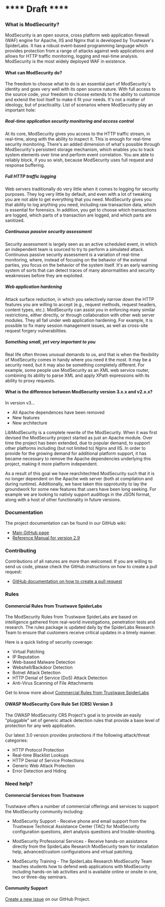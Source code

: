 # **** Draft ****
        

### What is ModSecurity?

ModSecurity is an open source, cross platform web application firewall (WAF) engine for Apache, IIS and Nginx that is developed by Trustwave's SpiderLabs. It has a robust event-based programming language which provides protection from a range of attacks against web applications and allows for HTTP traffic monitoring, logging and real-time analysis. ModSecurity is the most widely deployed WAF in existence. 

#### What can ModSecurity do?

The freedom to choose what to do is an essential part of ModSecurity's identity and goes very well with its open source nature. With full access to the source code, your freedom to choose extends to the ability to customize and extend the tool itself to make it fit your needs. It's not a matter of ideology, but of practicality. List of scenarios where ModSecurity play an important hole:

##### Real-time application security monitoring and access control
At its core, ModSecurity gives you access to the HTTP traffic stream, in real-time, along with the ability to inspect it. This is enough for real-time security monitoring. There's an added dimension of what's possible through ModSecurity's persistent storage mechanism, which enables you to track system elements over time and perform event correlation. You are able to reliably block, if you so wish, because ModSecurity uses full request and response buffering. 

##### Full HTTP traffic logging
Web servers traditionally do very little when it comes to logging for security purposes. They log very little by default, and even with a lot of tweaking you are not able to get everything that you need. ModSecurity gives you that ability to log anything you need, including raw transaction data, which is essential for forensics. In addition, you get to choose which transactions are logged, which parts of a transaction are logged, and which parts are sanitized. 

##### Continuous passive security assessment
Security assessment is largely seen as an active scheduled event, in which an independent team is sourced to try to perform a simulated attack. Continuous passive security assessment is a variation of real-time monitoring, where, instead of focusing on the behavior of the external parties, you focus on the behavior of the system itself. It's an early warning system of sorts that can detect traces of many abnormalities and security weaknesses before they are exploited. 

##### Web application hardening
Attack surface reduction, in which you selectively narrow down the HTTP features you are willing to accept (e.g., request methods, request headers, content types, etc.). ModSecurity can assist you in enforcing many similar restrictions, either directly, or through collaboration with other web server modules. They all fall under web application hardening. For example, it is possible to fix many session management issues, as well as cross-site request forgery vulnerabilities. 

##### Something small, yet very important to you
Real life often throws unusual demands to us, and that is when the flexibility of ModSecurity comes in handy where you need it the most. It may be a security need, but it may also be something completely different. For example, some people use ModSecurity as an XML web service router, combining its ability to parse XML and apply XPath expressions with its ability to proxy requests.


#### What is the difference between ModSecurity version 3.x.x and v2.x.x?

In version v3...

* All Apache dependences have been removed
* New features
* New architecture

LibModSecurity is a complete rewrite of the ModSecurity. When it was first devised the ModSecurity project started as just an Apache module. Over time the project has been extended, due to popular demand, to support other platforms including (but not limited to) Nginx and IIS. In order to provide for the growing demand for additional platform support, it has became necessary to remove the Apache dependencies underlying this project, making it more platform independent.

As a result of this goal we have rearchitechted ModSecurity such that it is no longer dependent on the Apache web server (both at compilation and during runtime). Additionally, we have taken this opprotunity to lay the groundwork for some new features that users have been long seeking. For example we are looking to nativly support auditlogs in the JSON format, along with a host of other functionality in future versions.


### Documentation

The project documentation can be found in our GitHub wiki:

- [Main GitHub page](https://github.com/SpiderLabs/ModSecurity/wiki/)
- [Reference Manual for version 2.9](https://github.com/SpiderLabs/ModSecurity/wiki/Reference-Manual-%28v2.x%29)

### Contributing

Contributions of all natures are more than welcomed. If you are willing to send us code, please check the GitHub instructions on how to create a pull request:

- [GitHub documentation on how to create a pull request](https://help.github.com/articles/creating-a-pull-request/)


### Rules

#### Commercial Rules from Trustwave SpiderLabs

The ModSecurity Rules from Trustwave SpiderLabs are based on intelligence gathered from real-world investigations, penetration tests and research. The rules package is updated daily by the SpiderLabs Research Team to ensure that customers receive critical updates in a timely manner.

Here is a quick listing of security coverage:
 - Virtual Patching
 - IP Reputation
 - Web-based Malware Detection
 - Webshell/Backdoor Detection
 - Botnet Attack Detection
 - HTTP Denial of Service (DoS) Attack Detection
 - Anti-Virus Scanning of File Attachments

Get to know more about [Commercial Rules from Trustwave SpiderLabs](https://ssl.trustwave.com/web-application-firewall)


#### OWASP ModSecurity Core Rule Set (CRS) Version 3

The OWASP ModSecurity CRS Project's goal is to provide an easily "pluggable" set of generic attack detection rules that provide a base level of protection for any web application.

Our latest 3.0 version provides protections if the following attack/threat categories:

 - HTTP Protocol Protection
 - Real-time Blacklist Lookups
 - HTTP Denial of Service Protections
 - Generic Web Attack Protection
 - Error Detection and Hiding


### Need help?


#### Commercial Services from Trustwave

Trustwave offers a number of commercial offerings and services to support the ModSecurity community including:

 - ModSecurity Support - Receive phone and email support from the Trustwave Technical Assistance Center (TAC) for ModSecurity configuration questions, alert analysis questions and trouble-shooting.

 - ModSecurity Professional Services - Receive hands-on assistance directly from the SpiderLabs Research ModSecurity team for installation help, advanced/custom configurations and virtual patching.

 - ModSecurity Training - The SpiderLabs Research ModSecurity Team teaches students how to defend web applications with ModSecurity including hands-on lab activities and is available online or onsite in one, two or three-day seminars.


#### Community Support


[Create a new issue](https://github.com/SpiderLabs/ModSecurity/issues/new) on our GitHub Project.


